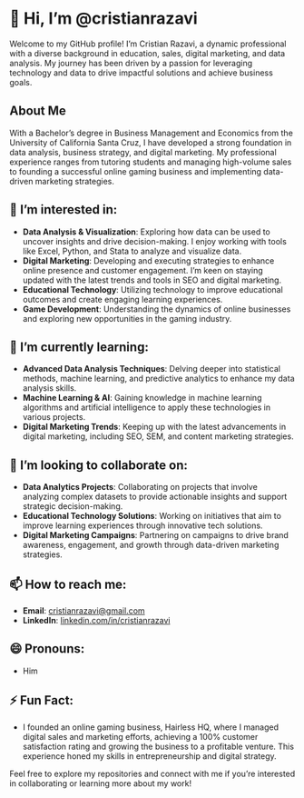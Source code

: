 # 👋 Hi, I’m @cristianrazavi

Welcome to my GitHub profile! I’m Cristian Razavi, a dynamic professional with a diverse background in education, sales, digital marketing, and data analysis. My journey has been driven by a passion for leveraging technology and data to drive impactful solutions and achieve business goals.

## About Me

With a Bachelor’s degree in Business Management and Economics from the University of California Santa Cruz, I have developed a strong foundation in data analysis, business strategy, and digital marketing. My professional experience ranges from tutoring students and managing high-volume sales to founding a successful online gaming business and implementing data-driven marketing strategies.

## 👀 I’m interested in:

- **Data Analysis & Visualization**: Exploring how data can be used to uncover insights and drive decision-making. I enjoy working with tools like Excel, Python, and Stata to analyze and visualize data.
- **Digital Marketing**: Developing and executing strategies to enhance online presence and customer engagement. I’m keen on staying updated with the latest trends and tools in SEO and digital marketing.
- **Educational Technology**: Utilizing technology to improve educational outcomes and create engaging learning experiences.
- **Game Development**: Understanding the dynamics of online businesses and exploring new opportunities in the gaming industry.

## 🌱 I’m currently learning:

- **Advanced Data Analysis Techniques**: Delving deeper into statistical methods, machine learning, and predictive analytics to enhance my data analysis skills.
- **Machine Learning & AI**: Gaining knowledge in machine learning algorithms and artificial intelligence to apply these technologies in various projects.
- **Digital Marketing Trends**: Keeping up with the latest advancements in digital marketing, including SEO, SEM, and content marketing strategies.

## 💞️ I’m looking to collaborate on:

- **Data Analytics Projects**: Collaborating on projects that involve analyzing complex datasets to provide actionable insights and support strategic decision-making.
- **Educational Technology Solutions**: Working on initiatives that aim to improve learning experiences through innovative tech solutions.
- **Digital Marketing Campaigns**: Partnering on campaigns to drive brand awareness, engagement, and growth through data-driven marketing strategies.

## 📫 How to reach me:

- **Email**: cristianrazavi@gmail.com
- **LinkedIn**: [linkedin.com/in/cristianrazavi](https://linkedin.com/in/cristianrazavi)

## 😄 Pronouns:

- Him

## ⚡ Fun Fact:

- I founded an online gaming business, Hairless HQ, where I managed digital sales and marketing efforts, achieving a 100% customer satisfaction rating and growing the business to a profitable venture. This experience honed my skills in entrepreneurship and digital strategy.

Feel free to explore my repositories and connect with me if you’re interested in collaborating or learning more about my work!

<!---
cristianrazavi/cristianrazavi is a ✨ special ✨ repository because its `README.md` (this file) appears on your GitHub profile.
You can click the Preview link to take a look at your changes.
--->
